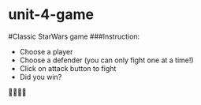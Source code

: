 # unit-4-game
#Classic StarWars game
###Instruction:

* Choose a player
* Choose a defender (you can only fight one at a time!)
* Click on attack button to fight
* Did you win?


:star2::star2::star2::star2: